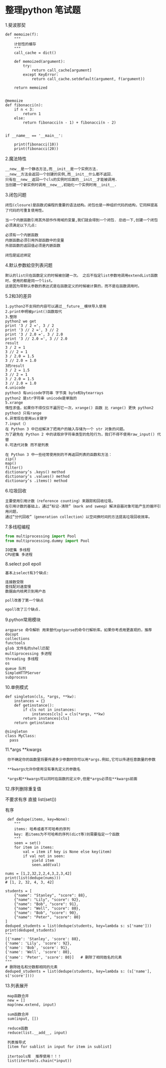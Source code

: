 # 整理python 笔试题

1.斐波那契

```
def memoize(f):
    """
    计划性的缓存
    """
    call_cache = dict()

    def memoized(argument):
        try:
            return call_cache[argument]
        except KeyError:
            return call_cache.setdefault(argument, f(argument))

    return memoized


@memoize
def fibonacci(n):
    if n < 3:
        return 1
    else:
        return fibonacci(n - 1) + fibonacci(n - 2)


if __name__ == '__main__':

    print(fibonacci(10))
    print(fibonacci(20))

```


2.魔法特性

    __new__是一个静态方法,而__init__是一个实例方法.
    __new__方法会返回一个创建的实例,而__init__什么都不返回.
    只有在__new__返回一个cls的实例时后面的__init__才能被调用.
    当创建一个新实例时调用__new__,初始化一个实例时用__init__.


3.闭包问题


    闭包(closure)是函数式编程的重要的语法结构。闭包也是一种组织代码的结构，它同样提高了代码的可重复使用性。

    当一个内嵌函数引用其外部作作用域的变量,我们就会得到一个闭包. 总结一下,创建一个闭包必须满足以下几点:

    必须有一个内嵌函数
    内嵌函数必须引用外部函数中的变量
    外部函数的返回值必须是内嵌函数
    
    闭包是延迟绑定


4.默认参数給空列表问题

    默认的list只在函数定义的时候被创建一次。 之后不指定list参数地调用extendList函数时，使用的都是同一个list。
    这是因为带默认参数的表达式是在函数定义的时候被计算的，而不是在函数调用时。


5.2和3的差异

    1.python2不支持的内容可以通过__future__模块导入使用
    2.print申明被print()函数取代
    3.整除
    python2 we get
    print '3 / 2 =', 3 / 2
    print '3 // 2 =', 3 // 2
    print '3 / 2.0 =', 3 / 2.0
    print '3 // 2.0 =', 3 // 2.0
    result
    3 / 2 = 1
    3 // 2 = 1
    3 / 2.0 = 1.5
    3 // 2.0 = 1.0
    3的result
    3 / 2 = 1.5
    3 // 2 = 1
    3 / 2.0 = 1.5
    3 // 2.0 = 1.0
    4.unicode
    python3 有unicode字符串 字节类 byte和bytearrays
    python2 是str字符串 unicode是单独的
    5.xrange
    惰性求值，如果你不得仅仅不遍历它一次，xrange() 函数 比 range() 更快 python2
    python3 只有range
    6.异常现在使用as关键字
    7.input（）
    在 Python 3 中已经解决了把用户的输入存储为一个 str 对象的问题。
    为了避免在 Python 2 中的读取非字符串类型的危险行为，我们不得不使用raw_input() 代替
    8.可迭代对象 而不是列表
    
    在 Python 3 中一些经常使用到的不再返回列表的函数和方法：
    zip()
    map()
    filter()
    dictionary’s .keys() method
    dictionary’s .values() method
    dictionary’s .items() method




6.垃圾回收


    主要使用引用计数（reference counting）来跟踪和回收垃圾。
    在引用计数的基础上，通过“标记-清除”（mark and sweep）解决容器对象可能产生的循环引用问题，
    通过“分代回收”（generation collection）以空间换时间的方法提高垃圾回收效率。



7.多线程编程

```python
from multiprocessing import Pool
from multiprocessing.dummy import Pool

IO密集 多线程
CPU密集 多进程
```



8.select poll epoll


```bash
基本上select有3个缺点:

连接数受限
查找配对速度慢
数据由内核拷贝到用户态

poll改善了第一个缺点

epoll改了三个缺点.
```



9.python常用模块

    argparse 命令解析 用来替代optparse的命令行解析库。如果你考虑用更直观的，推荐docopt
    collections 
    functools
    glob 文件名的shell匹配
    multiprocessing 多进程
    threading 多线程
    os
    queue 队列
    SimpleHTTPServer
    subprocess

    
10.单例模式


    def singleton(cls, *args, **kw):
        instances = {}
        def getinstance():
            if cls not in instances:
                instances[cls] = cls(*args, **kw)
            return instances[cls]
        return getinstance

    @singleton
    class MyClass:
      pass
      
     
     
 11.*args **kwargs
 
	 你不确定你的函数里将要传递多少参数时你可以用*args.例如,它可以传递任意数量的参数
	 
	 **kwargs允许你使用没有事先定义的参数名
	 
	 *args和**kwargs可以同时在函数的定义中,但是*args必须在**kwargs前面
 
 
 12.序列删除重复值
 
 
 不要求有序 直接 list(set())
 
 
 有序
 

	 def dedupe(items, key=None):
	    """
	    items: 哈希或者不可哈希的序列
	    key: 若items为不可哈希的序列(dict等)则需要指定一个函数
	    """
	    seen = set()
	    for item in items:
	        val = item if key is None else key(item)
	        if val not in seen:
	            yield item
	            seen.add(val)
		
	nums = [1,2,32,2,2,4,3,2,3,42]
	print(list(dedupe(nums)))
	# [1, 2, 32, 4, 3, 42]
		
	students = [
	    {"name": "Stanley", "score": 88},
	    {"name": "Lily", "score": 92},
	    {"name": "Bob", "score": 91},
	    {"name": "Well", "score": 80},
	    {"name": "Bob", "score": 90},
	    {"name": "Peter", "score": 80}
	]
	deduped_students = list(dedupe(students, key=lambda s: s['name']))
	print(deduped_students)
	"""
	[{'name': 'Stanley', 'score': 88},
	{'name': 'Lily', 'score': 92},
	{'name': 'Bob', 'score': 91},
	{'name': 'Well', 'score': 80},
	{'name': 'Peter', 'score': 80}]   # 删除了相同姓名的元素
	"""
	# 删除姓名和分数都相同的元素
	deduped_students = list(dedupe(students, key=lambda s: (s['name'], s['score'])))


 
 13.列表展开
 
	 map函数合并
	 new = []
	 map(new.extend, input)
	 
	 sum函数合并
	 sum(input, [])
	 
	 reduce函数
	 reduce(list.__add__, input)
	 
	 列表推导式
	 [item for sublist in input for item in sublist]
	 
	 itertools库  推荐使用！！！
	 list(itertools.chain(*input))
  
  


